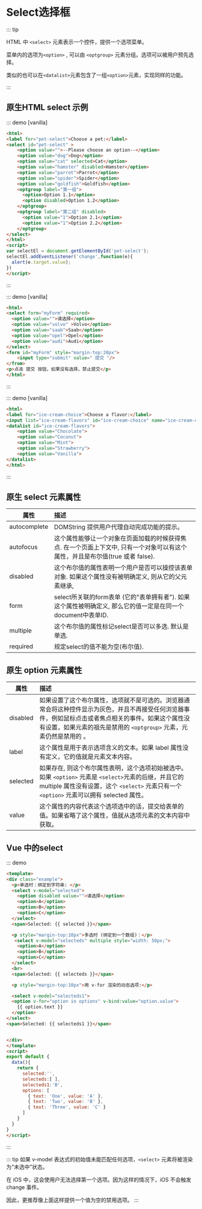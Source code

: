 # Select选择框

::: tip

HTML 中 `<select>` 元素表示一个控件，提供一个选项菜单。

菜单内的选项为`<option>` , 可以由 `<optgroup>` 元素分组。选项可以被用户预先选择。

类似的也可以在`<datalist>`元素包含了一组`<option>`元素，实现同样的功能。

:::

## 原生HTML select 示例


::: demo [vanilla]
```html
<html>
<label for="pet-select">Choose a pet:</label>
<select id="pet-select" >
    <option value="">--Please choose an option--</option>
    <option value="dog">Dog</option>
    <option value="cat" selected>Cat</option>
    <option value="hamster" disabled>Hamster</option>
    <option value="parrot">Parrot</option>
    <option value="spider">Spider</option>
    <option value="goldfish">Goldfish</option>
    <optgroup label="第一组">
      <option>Option 1.1</option>
      <option disabled>Option 1.2</option>
    </optgroup>
    <optgroup label="第二组" disabled>
      <option value="1">Option 2.1</option>
      <option value="1">Option 2.2</option>
    </optgroup>
</select>
</html>
<script>
var selectEl = document.getElementById('pet-select');
selectEl.addEventListener('change',function(e){
  alert(e.target.value);
})
</script>
```
:::

::: demo [vanilla]
```html
<html>
<select form="myForm" required>
  <option value="">请选择</option>
  <option value="volvo" >Volvo</option>
  <option value="saab">Saab</option>
  <option value="opel">Opel</option>
  <option value="audi">Audi</option>
</select>
<form id="myForm" style="margin-top:20px">
	<input type="submit" value=" 提交 "/>
</from>
<p>点击 提交 按钮，如果没有选择，禁止提交</p>
</html>
```
:::


::: demo [vanilla]
```html
<html>
<label for="ice-cream-choice">Choose a flavor:</label>
<input list="ice-cream-flavors" id="ice-cream-choice" name="ice-cream-choice" />
<datalist id="ice-cream-flavors">
    <option value="Chocolate">
    <option value="Coconut">
    <option value="Mint">
    <option value="Strawberry">
    <option value="Vanilla">
</datalist>
</html>
```
:::

## 原生 select 元素属性
| 属性            |     描述         | 
| -------------  |:-------------| 
| autocomplete     | DOMString 提供用户代理自动完成功能的提示。 |
| autofocus        | 这个属性能够让一个对象在页面加载的时候获得焦点. 在一个页面上下文中, 只有一个对象可以有这个属性，并且是布尔值(true 或者 false).   |  
| disabled | 这个布尔值的属性表明一个用户是否可以操控该表单对象. 如果这个属性没有被明确定义, 则从它的父元素继承,      |   
| form           |select所关联的form表单 (它的"表单拥有者"). 如果这个属性被明确定义, 那么它的值一定是在同一个document中表单ID.     | 
| multiple           | 这个布尔值的属性标记select是否可以多选. 默认是单选.  | 
| required           | 规定select的值不能为空(布尔值).    | 

## 原生 option 元素属性
| 属性            |     描述         | 
| -------------  |:-------------| 
| disabled     |  如果设置了这个布尔属性，选项就不是可选的。浏览器通常会将这种控件显示为灰色，并且不再接受任何浏览器事件，例如鼠标点击或者焦点相关的事件。如果这个属性没有设置，如果元素的祖先是禁用的 `<optgroup>` 元素，元素仍然是禁用的 。 |
| label        | 这个属性是用于表示选项含义的文本。如果 label 属性没有定义，它的值就是元素文本内容。 |  
| selected     | 如果存在, 则这个布尔属性表明，这个选项初始被选中。如果 `<option>` 元素是 `<select>`元素的后继，并且它的 multiple 属性没有设置，这个 `<select>` 元素只有一个 `<option>` 元素可以拥有 selected 属性。   |   
| value        |这个属性的内容代表这个选项选中的话，提交给表单的值。如果省略了这个属性，值就从选项元素的文本内容中获取。   | 

## Vue 中的select
::: demo 
```html
<template>
<div class="example">
  <p>单选时：绑定到字符串: </p>
  <select v-model="selected">
    <option disabled value="">请选择</option>
    <option>A</option>
    <option>B</option>
    <option>C</option>
  </select>
  <span>Selected: {{ selected }}</span>

  <p style="margin-top:10px">多选时 (绑定到一个数组)：</p>
   <select v-model="selecteds" multiple style="width: 50px;">
    <option>A</option>
    <option>B</option>
    <option>C</option>
  </select>
  <br>
  <span>Selected: {{ selecteds }}</span>

  <p style="margin-top:10px">用 v-for 渲染的动态选项:</p>

  <select v-model="selecteds1">
  <option v-for="option in options" v-bind:value="option.value">
    {{ option.text }}
  </option>
</select>
<span>Selected: {{ selecteds1 }}</span>


</div>
</template>
<script>
export default {
  data(){
    return {
      selected:'',
      selecteds:[ ],
      selecteds1:'B',
      options: [
        { text: 'One', value: 'A' },
        { text: 'Two', value: 'B' },
        { text: 'Three', value: 'C' }
      ]
    }
  }
}
</script>
```
:::

::: tip
如果 v-model 表达式的初始值未能匹配任何选项，`<select>` 元素将被渲染为“未选中”状态。

在 iOS 中，这会使用户无法选择第一个选项。因为这样的情况下，iOS 不会触发 change 事件。

因此，更推荐像上面这样提供一个值为空的禁用选项。
:::